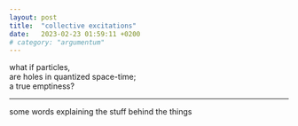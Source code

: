 ```yaml
---
layout: post
title:  "collective excitations"
date:   2023-02-23 01:59:11 +0200
# category: "argumentum"
---
```


what if particles,  
are holes in quantized space-time;  
a true emptiness?  

<!-- read more... -->

---

some words explaining the stuff behind the things
